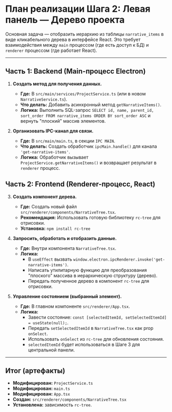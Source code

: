 # План реализации Шага 2: Левая панель — Дерево проекта

Основная задача — отобразить иерархию из таблицы `narrative_items` в виде кликабельного дерева в интерфейсе React. Это требует взаимодействия между `main` процессом (где есть доступ к БД) и `renderer` процессом (где работает React).

---

## Часть 1: Backend (Main-процесс Electron)

1. **Создать метод для получения данных.**
    * **Где:** В `src/main/services/ProjectService.ts` (или в новом `NarrativeService.ts`).
    * **Что делать:** Добавить асинхронный метод `getNarrativeItems()`.
    * **Логика:** Выполнить SQL-запрос `SELECT id, name, parent_id, sort_order FROM narrative_items ORDER BY sort_order ASC` и вернуть "плоский" массив элементов.

2. **Организовать IPC-канал для связи.**
    * **Где:** В `src/main/main.ts`, в секции `IPC MAIN`.
    * **Что делать:** Создать обработчик `ipcMain.handle()` для канала `'get-narrative-items'`.
    * **Логика:** Обработчик вызывает `ProjectService.getNarrativeItems()` и возвращает результат в `renderer` процесс.

## Часть 2: Frontend (Renderer-процесс, React)

3. **Создать компонент дерева.**
    * **Где:** Создать новый файл `src/renderer/components/NarrativeTree.tsx`.
    * **Рекомендация:** Использовать готовую библиотеку `rc-tree` для отрисовки.
    * **Установка:** `npm install rc-tree`

4. **Запросить, обработать и отобразить данные.**
    * **Где:** Внутри компонента `NarrativeTree.tsx`.
    * **Логика:**
        * В `useEffect` вызвать `window.electron.ipcRenderer.invoke('get-narrative-items')`.
        * Написать утилитарную функцию для преобразования "плоского" массива в иерархическую структуру (дерево).
        * Передать полученное дерево в компонент `rc-tree` для отрисовки.

5. **Управление состоянием (выбранный элемент).**
    * **Где:** В главном компоненте `src/renderer/App.tsx`.
    * **Логика:**
        * Завести состояние: `const [selectedItemId, setSelectedItemId] = useState(null);`.
        * Передать `setSelectedItemId` в `NarrativeTree.tsx` как prop `onSelect`.
        * Использовать `onSelect` из `rc-tree` для обновления состояния.
        * `selectedItemId` будет использоваться в Шаге 3 для центральной панели.

---

## Итог (артефакты)

* **Модифицирован:** `ProjectService.ts`
* **Модифицирован:** `main.ts`
* **Модифицирован:** `App.tsx`
* **Создан:** `src/renderer/components/NarrativeTree.tsx`
* **Установлена:** зависимость `rc-tree`.
